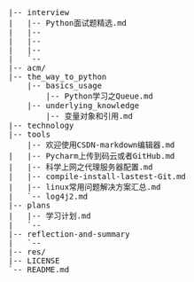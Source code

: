 <pre>
|-- interview
|   |-- Python面试题精选.md
|   |-- 
|   |-- 
|   |-- 
|   `-- 
|-- acm/
|-- the_way_to_python
    |-- basics_usage
        |-- Python学习之Queue.md
    |-- underlying_knowledge
        |-- 变量对象和引用.md
|-- technology
|-- tools
    |-- 欢迎使用CSDN-markdown编辑器.md
|   |-- Pycharm上传到码云或者GitHub.md
|   |-- 科学上网之代理服务器配置.md
|   |-- compile-install-lastest-Git.md
|   |-- linux常用问题解决方案汇总.md
|   `-- log4j2.md
|-- plans
|   |-- 学习计划.md
|   `-- 
|-- reflection-and-summary
|   `-- 
|-- res/
|-- LICENSE
`-- README.md
</pre>